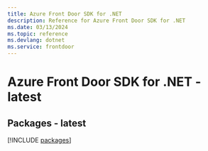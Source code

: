 ```yaml
---
title: Azure Front Door SDK for .NET
description: Reference for Azure Front Door SDK for .NET
ms.date: 03/13/2024
ms.topic: reference
ms.devlang: dotnet
ms.service: frontdoor
---
```

# Azure Front Door SDK for .NET - latest
## Packages - latest
[!INCLUDE [packages](front-door-index.md)]
